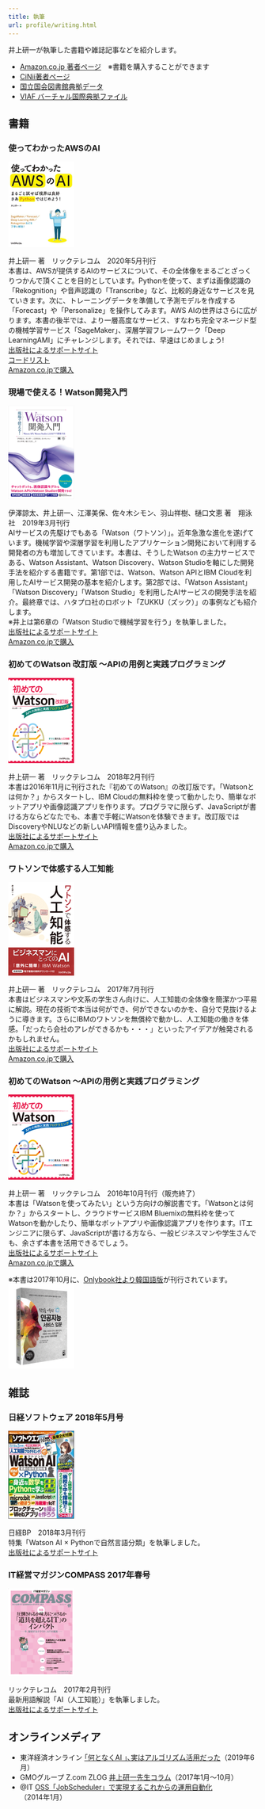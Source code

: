```yaml
---
title: 執筆
url: profile/writing.html
---
```


井上研一が執筆した書籍や雑誌記事などを紹介します。

- [Amazon.co.jp 著者ページ](https://www.amazon.co.jp/~/e/B01M0RV6DK)　※書籍を購入することができます
- [CiNii著者ページ](https://ci.nii.ac.jp/author/DA18799768)
- [国立国会図書館典拠データ](https://id.ndl.go.jp/auth/ndlna/001247287)
- [VIAF バーチャル国際典拠ファイル](http://viaf.org/viaf/171147965879084082542)

## 書籍

### 使ってわかったAWSのAI

![使ってわかったAWSのAI](assets/9784865942460_s.png)

井上研一 著　リックテレコム　2020年5月刊行  
本書は、AWSが提供するAIのサービスについて、その全体像をまるごとざっくりつかんで頂くことを目的としています。Pythonを使って、まずは画像認識の「Rekognition」や音声認識の「Transcribe」など、比較的身近なサービスを見ていきます。次に、トレーニングデータを準備して予測モデルを作成する「Forecast」や「Personalize」を操作してみます。AWS AIの世界はさらに広がります。本書の後半では、より一層高度なサービス、すなわち完全マネージド型の機械学習サービス「SageMaker」、深層学習フレームワーク「Deep LearningAMI」にチャレンジします。それでは、早速はじめましょう!  
[出版社によるサポートサイト](http://www.ric.co.jp/book/contents/book_1246.html)  
[コードリスト](/docs/awsai/)  
[Amazon.co.jpで購入](https://amzn.to/2WhXCcw)

### 現場で使える！Watson開発入門

![現場で使える！Watson開発入門](assets/9784798158495_s.png)

伊澤諒太、井上研一、江澤美保、佐々木シモン、羽山祥樹、樋口文恵 著　翔泳社　2019年3月刊行  
AIサービスの先駆けでもある「Watson（ワトソン）」。近年急激な進化を遂げています。機械学習や深層学習を利用したアプリケーション開発において利用する開発者の方も増加してきています。本書は、そうしたWatson の主力サービスである、Watson Assistant、Watson Discovery、Watson Studioを軸にした開発手法を紹介する書籍です。第1部では、Watson、Watson APIとIBM Cloudを利用したAIサービス開発の基本を紹介します。第2部では、「Watson Assistant」「Watson Discovery」「Watson Studio」を利用したAIサービスの開発手法を紹介。最終章では、ハタプロ社のロボット「ZUKKU（ズック）」の事例なども紹介します。  
※井上は第6章の「Watson Studioで機械学習を行う」を執筆しました。  
[出版社によるサポートサイト](https://www.shoeisha.co.jp/book/detail/9784798158495)  
[Amazon.co.jpで購入](https://amzn.to/3bi563k)

### 初めてのWatson 改訂版 ～APIの用例と実践プログラミング

![初めてのWatson 改訂版 ～APIの用例と実践プログラミング](assets/9784865941289_s.png)

井上研一 著　リックテレコム　2018年2月刊行   
本書は2016年11月に刊行された『初めてのWatson』の改訂版です。「Watsonとは何か？」からスタートし、IBM Cloudの無料枠を使って動かしたり、簡単なボットアプリや画像認識アプリを作ります。プログラマに限らず、JavaScriptが書ける方ならどなたでも、本書で手軽にWatsonを体験できます。改訂版ではDiscoveryやNLUなどの新しいAPI情報を盛り込みました。  
[出版社によるサポートサイト](http://www.ric.co.jp/book/contents/book_1128.html)  
[Amazon.co.jpで購入](https://amzn.to/2ziUROV)

### ワトソンで体感する人工知能

![ワトソンで体感する人工知能](assets/9784865940718_s.png)

井上研一 著　リックテレコム　2017年7月刊行  
本書はビジネスマンや文系の学生さん向けに、人工知能の全体像を簡潔かつ平易に解説。現在の技術で本当は何ができ、何ができないのかを、自分で見抜けるように導きます。さらにIBMのワトソンを無償枠で動かし、人工知能の働きを体感。「だったら会社のアレができるかも・・・」といったアイデアが触発されるかもしれません。  
[出版社によるサポートサイト](http://www.ric.co.jp/book/contents/book_1071.html)  
[Amazon.co.jpで購入](https://amzn.to/2WhBGy8)

### 初めてのWatson ～APIの用例と実践プログラミング

![初めてのWatson](assets/9784865940527_s.png)

井上研一 著　リックテレコム　2016年10月刊行（販売終了）  
本書は「Watsonを使ってみたい」という方向けの解説書です。「Watsonとは何か？」からスタートし、クラウドサービスIBM Bluemixの無料枠を使ってWatsonを動かしたり、簡単なボットアプリや画像認識アプリを作ります。ITエンジニアに限らず、JavaScriptが書ける方なら、一般ビジネスマンや学生さんでも、余さず本書を活用できるでしょう。  
[出版社によるサポートサイト](http://www.ric.co.jp/book/contents/book_1052.html)  
[Amazon.co.jpで購入](https://amzn.to/35Jrv8x)

※本書は2017年10月に、[Onlybook社より韓国語版](https://www.onlybook.co.kr/entry/watson-ai)が刊行されています。  
![初めてのWatson 韓国語版](assets/watson_kr.png)

## 雑誌

### 日経ソフトウェア 2018年5月号

![img](assets/062200016.png)

日経BP　2018年3月刊行  
特集「Watson AI × Pythonで自然言語分類」を執筆しました。  
[出版社によるサポートサイト](https://info.nikkeibp.co.jp/media/NSW/atcl/mag/062200016/)

### IT経営マガジンCOMPASS 2017年春号

![COMPASS 2017年春号](assets/cps17_spring_cover-1.png)

リックテレコム　2017年2月刊行  
最新用語解説「AI（人工知能）」を執筆しました。  
[出版社によるサポートサイト](https://www.compass-it.jp/backnumber/2603)

## オンラインメディア

- 東洋経済オンライン [｢何となくAI ｣､実はアルゴリズム活用だった](https://toyokeizai.net/articles/-/286772)（2019年6月）
- GMOグループ Z.com ZLOG [井上研一先生コラム](https://hosting.z.com/jp/category/z-log/column/)（2017年1月～10月）
- @IT [OSS「JobScheduler」で実現するこれからの運用自動化](https://www.atmarkit.co.jp/ait/articles/1401/20/news140.html)（2014年1月）